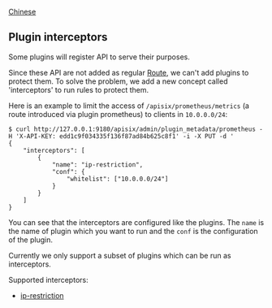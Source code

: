 <!--
#
# Licensed to the Apache Software Foundation (ASF) under one or more
# contributor license agreements.  See the NOTICE file distributed with
# this work for additional information regarding copyright ownership.
# The ASF licenses this file to You under the Apache License, Version 2.0
# (the "License"); you may not use this file except in compliance with
# the License.  You may obtain a copy of the License at
#
#     http://www.apache.org/licenses/LICENSE-2.0
#
# Unless required by applicable law or agreed to in writing, software
# distributed under the License is distributed on an "AS IS" BASIS,
# WITHOUT WARRANTIES OR CONDITIONS OF ANY KIND, either express or implied.
# See the License for the specific language governing permissions and
# limitations under the License.
#
-->

[Chinese](zh-cn/plugin-interceptors.md)

## Plugin interceptors

Some plugins will register API to serve their purposes.

Since these API are not added as regular [Route](admin-api.md), we can't add
plugins to protect them. To solve the problem, we add a new concept called 'interceptors'
to run rules to protect them.

Here is an example to limit the access of `/apisix/prometheus/metrics` (a route introduced via plugin prometheus)
to clients in `10.0.0.0/24`:

```shell
$ curl http://127.0.0.1:9180/apisix/admin/plugin_metadata/prometheus -H 'X-API-KEY: edd1c9f034335f136f87ad84b625c8f1' -i -X PUT -d '
{
    "interceptors": [
        {
            "name": "ip-restriction",
            "conf": {
                "whitelist": ["10.0.0.0/24"]
            }
        }
    ]
}
```

You can see that the interceptors are configured like the plugins. The `name` is
the name of plugin which you want to run and the `conf` is the configuration of the
plugin.

Currently we only support a subset of plugins which can be run as interceptors.

Supported interceptors:

* [ip-restriction](./plugins/ip-restriction.md)

